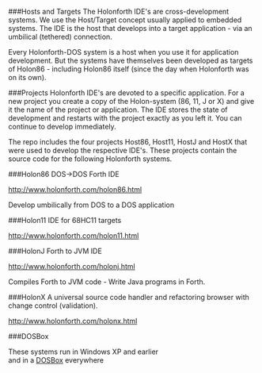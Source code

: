 ###Hosts and Targets
The Holonforth IDE's are cross-development systems. We use the Host/Target concept usually applied to embedded systems. 
The IDE is the host that develops into a target application - via an umbilical (tethered) connection. 

Every Holonforth-DOS system is a host when you use it for application development. But the systems have themselves been developed as targets of Holon86 - including Holon86 itself (since the day when Holonforth was on its own). 

###Projects
Holonforth IDE's are devoted to a specific application. For a new project you create a copy of the Holon-system (86, 11, J or X) and give it the name of the project or application. The IDE stores the state of development and restarts with the project exactly as you left it. You can continue to develop immediately.

The repo includes the four projects Host86, Host11, HostJ and HostX that were used to develop the respective IDE's. These projects contain the source code for the following Holonforth systems.


###Holon86 
DOS->DOS Forth IDE

http://www.holonforth.com/holon86.html 
  
Develop umbilically from DOS to a DOS application 

###Holon11 
IDE for 68HC11 targets

http://www.holonforth.com/holon11.html 
 

###HolonJ
Forth to JVM IDE

http://www.holonforth.com/holonj.html
  
Compiles Forth to JVM code - Write Java programs in Forth.

###HolonX
A universal source code handler and refactoring browser with change control (validation).

http://www.holonforth.com/holonx.html

###DOSBox

These systems run in Windows XP and earlier  
and in a [DOSBox](https://www.dosbox.com/wiki) everywhere

